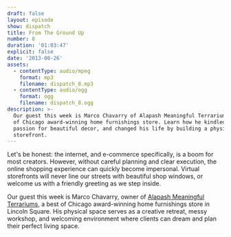 ```yaml
---
draft: false
layout: episode
show: dispatch
title: From The Ground Up
number: 8
duration: '01:03:47'
explicit: false
date: '2013-08-26'
assets:
  - contentType: audio/mpeg
    format: mp3
    filename: dispatch_8.mp3
  - contentType: audio/ogg
    format: ogg
    filename: dispatch_8.ogg
description: >-
  Our guest this week is Marco Chavarry of Alapash Meaningful Terrariums, a best
  of Chicago award-winning home furnishings store. Learn how he kindled his
  passion for beautiful decor, and changed his life by building a physical
  storefront.
---
```

Let's be honest: the internet, and e-commerce specifically, is a boom for most creators. However, without careful planning and clear execution, the online shopping experience can quickly become impersonal. Virtual storefronts will never line our streets with beautiful shop windows, or welcome us with a friendly greeting as we step inside.

Our guest this week is Marco Chavarry, owner of [Alapash Meaningful Terrariums](http://www.alapash.com), a best of Chicago award-winning home furnishings store in Lincoln Square. His physical space serves as a creative retreat, messy workshop, and welcoming environment where clients can dream and plan their perfect living space.